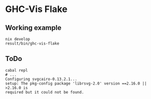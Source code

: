 GHC-Vis Flake
=============

Working example
---------------

```
nix develop
result/bin/ghc-vis-flake
```

ToDo
----

```
cabal repl
# ...
Configuring svgcairo-0.13.2.1...
setup: The pkg-config package 'librsvg-2.0' version ==2.16.0 || >2.16.0 is
required but it could not be found.
```
